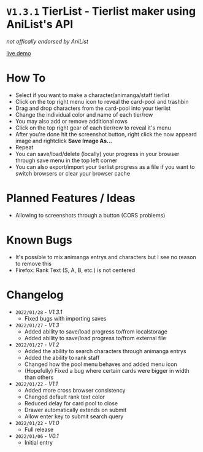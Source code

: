 # `V1.3.1` TierList - Tierlist maker using AniList's API

_not offically endorsed by AniList_

[live demo](https://anzuftnw.github.io/live-demo/tl/)

# How To

- Select if you want to make a character/animanga/staff tierlist
- Click on the top right menu icon to reveal the card-pool and trashbin
- Drag and drop characters from the card-pool into your tierlist
- Change the individual color and name of each tier/row
- You may also add or remove additional rows
- Click on the top right gear of each tier/row to reveal it's menu
- After you're done hit the screenshot button, right click the now appeard image and rightclick **Save Image As...**
- Repeat
- You can save/load/delete (locally) your progress in your browser through save menu in the top left corner
- You can also export/import your tierlist progress as a file if you want to switch browsers or clear your browser cache

# Planned Features / Ideas

- Allowing to screenshots through a button (CORS problems)

# Known Bugs

- It's possible to mix animanga entrys and characters but I see no reason to remove this
- Firefox: Rank Text (S, A, B, etc.) is not centered

# Changelog

- `2022/01/28` - _V1.3.1_
  - Fixed bugs with importing saves
- `2022/01/27` - _V1.3_
  - Added ability to save/load progress to/from localstorage
  - Added ability to save/load progress to/from external file
- `2022/01/27` - _V1.2_
  - Added the ability to search characters through animanga entrys
  - Added the ability to rank staff
  - Changed how the pool menu behaves and added menu icon
  - (Hopefully) Fixed a bug where certain cards were bigger in width than others
- `2022/01/22` - _V1.1_
  - Added more cross browser consistency
  - Changed default rank text color
  - Reduced delay for card pool to close
  - Drawer automatically extends on submit
  - Allow enter key to submit search query
- `2022/01/22` - _V1.0_
  - Full release
- `2022/01/06` - _V0.1_
  - Initial entry
